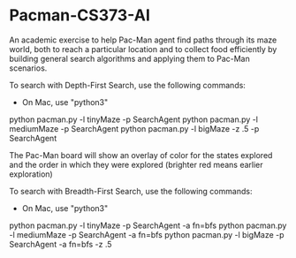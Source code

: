# Pacman-CS373-AI
An academic exercise to help Pac-Man agent find paths through its maze world, both to reach a particular location and to collect food efficiently by building general search algorithms and applying them to Pac-Man scenarios.

To search with Depth-First Search, use the following commands:
* On Mac, use "python3"

python pacman.py -l tinyMaze -p SearchAgent
python pacman.py -l mediumMaze -p SearchAgent
python pacman.py -l bigMaze -z .5 -p SearchAgent

The Pac-Man board will show an overlay of color for the states explored and the order in which they were explored (brighter red means earlier exploration)

To search with Breadth-First Search, use the following commands:
* On Mac, use "python3"

python pacman.py -l tinyMaze -p SearchAgent -a fn=bfs
python pacman.py -l mediumMaze -p SearchAgent -a fn=bfs
python pacman.py -l bigMaze -p SearchAgent -a fn=bfs -z .5

